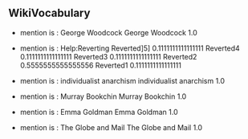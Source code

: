 ## WikiVocabulary


 
* mention is : George Woodcock	George Woodcock	1.0	

* mention is : Help:Reverting	Reverted]5]	0.1111111111111111	Reverted4	0.1111111111111111	Reverted3	0.1111111111111111 Reverted2	0.5555555555555556	Reverted1	0.1111111111111111	

* mention is : individualist anarchism	individualist anarchism	1.0	

* mention is : Murray Bookchin	Murray Bookchin	1.0	

* mention is : Emma Goldman	Emma Goldman	1.0	

* mention is : The Globe and Mail	The Globe and Mail	1.0

